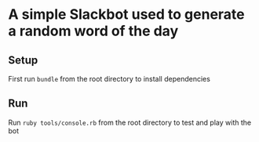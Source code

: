 # A simple Slackbot used to generate a random word of the day
## Setup
First run `bundle` from the root directory to install dependencies
## Run
Run `ruby tools/console.rb` from the root directory to test and play with the bot

